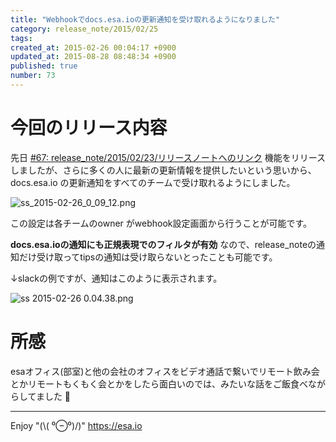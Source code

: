 ```yaml
---
title: "Webhookでdocs.esa.ioの更新通知を受け取れるようになりました"
category: release_note/2015/02/25
tags: 
created_at: 2015-02-26 00:04:17 +0900
updated_at: 2015-08-28 08:48:34 +0900
published: true
number: 73
---
```


# 今回のリリース内容

先日 [#67: release_note/2015/02/23/リリースノートへのリンク](/posts/67) 機能をリリースしましたが、さらに多くの人に最新の更新情報を提供したいという思いから、docs.esa.io の更新通知をすべてのチームで受け取れるようにしました。


![ss_2015-02-26_0_09_12.png](https://img.esa.io/uploads/production/pictures/105/5558/image/a5d247343e8abb92fe7ef0437837a43c.png)


この設定は各チームのowner がwebhook設定画面から行うことが可能です。

**docs.esa.ioの通知にも正規表現でのフィルタが有効** なので、release_noteの通知だけ受け取ってtipsの通知は受け取らないとったことも可能です。

↓slackの例ですが、通知はこのように表示されます。

![ss 2015-02-26 0.04.38.png](https://img.esa.io/uploads/production/pictures/105/5557/image/25d4a525ec86247224aecf1e3b3198b6.png)

# 所感
esaオフィス(部室)と他の会社のオフィスをビデオ通話で繋いでリモート飲み会とかリモートもくもく会とかをしたら面白いのでは、みたいな話をご飯食べながらしてました :beer: 

---
Enjoy "(\\( ⁰⊖⁰)/)"
https://esa.io
